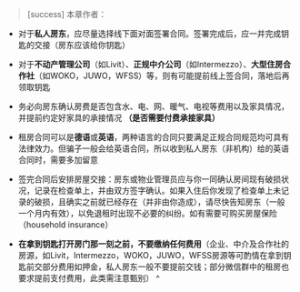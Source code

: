 > [success] 本章作者：

* 对于**私人房东**，应尽量选择线下面对面签署合同。签署完成后，应一并完成钥匙的交接（房东应该给你钥匙）
* 对于**不动产管理公司**（如Livit）、**正规中介公司**（如Intermezzo）、**大型住房合作社**（如WOKO，JUWO，WFSS）等，则有可能提前线上签合同，落地后再领取钥匙
* 务必向房东确认房费是否包含水、电、网、暖气、电视等费用以及家具情况，并提前约定好家具的承接情况 **（是否需要付费承接家具）**
* 租房合同可以是**德语**或**英语**，两种语言的合同只要满足正规合同规范均可具有法律效力。但骗子一般会给英语合同，所以收到私人房东（非机构）给的英语合同时，需要多加留意

* 签完合同后安排房屋交接：房东或物业管理员应与你一同确认房间现有破损状况，记录在检查单上，并由双方签字确认。如果入住后你发现了检查单上未记录的破损，且确实之前就已经存在（并非由你造成），请尽快告知房东（一般一个月内有效），以免退租时出现不必要的纠纷。如有需要可购买房屋保险（household insurance）


* **在拿到钥匙打开房门那一刻之前，不要缴纳任何费用**（企业、中介及合作社的房源，如Livit，Intermezzo，WOKO，JUWO，WFSS房源等可酌情在拿到钥匙前交部分费用如押金，私人房东一般不要提前交钱；部分微信群中的租房也要求提前支付费用，此类需注意甄别）
^
